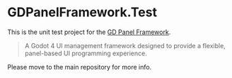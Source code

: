 # GDPanelFramework.Test

This is the unit test project for the [GD Panel Framework]([https://github.com/Delsin-Yu/GDTask.Nuget](https://github.com/Delsin-Yu/GDPanelFramework)).  
> A Godot 4 UI management framework designed to provide a flexible, panel-based UI programming experience.

Please move to the main repository for more info.
